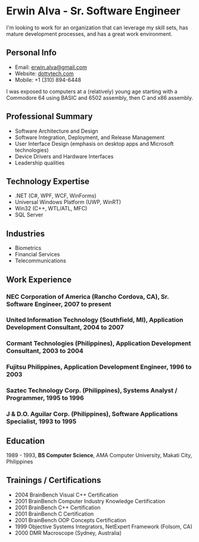 # Erwin Alva - Sr. Software Engineer
I'm looking to work for an organization that can leverage my skill sets, has mature development processes, and has a great work environment.

## Personal Info
* Email: [erwin.alva@gmail.com](mailto:erwin.alva@gmail.com)
* Website: [dottytech.com](http://dottytech.com)
* Mobile: +1 (310) 894-6448

I was exposed to computers at a (relatively) young age starting with a Commodore 64 using BASIC and 6502 assembly, then C and x86 assembly.

## Professional Summary
* Software Architecture and Design
* Software Integration, Deployment, and Release Management
* User Interface Design (emphasis on desktop apps and Microsoft technologies)
* Device Drivers and Hardware Interfaces
* Leadership qualities

## Technology Expertise
* .NET (C#, WPF, WCF, WinForms)
* Universal Windows Platform (UWP, WinRT)
* Win32 (C++, WTL/ATL, MFC)
* SQL Server

## Industries
* Biometrics
* Financial Services
* Telecommunications

## Work Experience

### NEC Corporation of America (Rancho Cordova, CA), Sr. Software Engineer, 2007 to present

### United Information Technology (Southfield, MI), Application Development Consultant, 2004 to 2007

### Cormant Technologies (Philippines), Application Development Consultant, 2003 to 2004

### Fujitsu Philippines, Application Development Engineer, 1996 to 2003

### Saztec Technology Corp. (Philippines), Systems Analyst / Programmer, 1995 to 1996

### J & D.O. Aguilar Corp. (Philippines), Software Applications Specialist, 1993 to 1995

## Education
1989 - 1993, **BS Computer Science**, AMA Computer University, Makati City, Philippines

## Trainings / Certifications
* 2004 BrainBench Visual C++ Certification
* 2001 BrainBench Computer Industry Knowledge Certification
* 2001 BrainBench C++ Certification
* 2001 BrainBench C Certification
* 2001 BrainBench OOP Concepts Certification
* 1999 Objective Systems Integrators, NetExpert Framework (Folsom, CA)
* 2000 DMR Macroscope (Sydney, Australia)
